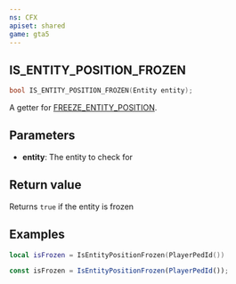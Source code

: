```yaml
---
ns: CFX
apiset: shared
game: gta5
---
```

## IS_ENTITY_POSITION_FROZEN

```c
bool IS_ENTITY_POSITION_FROZEN(Entity entity);
```
A getter for [FREEZE_ENTITY_POSITION](#_0x428CA6DBD1094446).


## Parameters
* **entity**: The entity to check for

## Return value
Returns `true` if the entity is frozen

## Examples

```lua
local isFrozen = IsEntityPositionFrozen(PlayerPedId())
```

```js
const isFrozen = IsEntityPositionFrozen(PlayerPedId());
```
